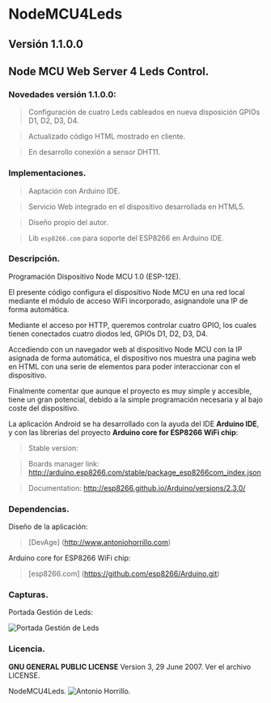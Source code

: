 # NodeMCU4Leds

## Versión 1.1.0.0

## Node MCU Web Server 4 Leds Control.

### Novedades versión 1.1.0.0:

> Configuración de cuatro Leds cableados en nueva disposición GPIOs D1, D2, D3, D4.

> Actualizado código HTML mostrado en cliente.

> En desarrollo conexión a sensor DHT11.

### Implementaciones.

> Aaptación con Arduino IDE.

> Servicio Web integrado en el dispositivo desarrollada en HTML5.

> Diseño propio del autor.

> Lib ``esp8266.com`` para soporte del ESP8266 en Arduino IDE.

### Descripción.

Programación Dispositivo Node MCU 1.0 (ESP-12E).

El presente código configura el dispositivo Node MCU en una red local mediante el
módulo de acceso WiFi incorporado, asignandole una IP de forma automática.

Mediante el acceso por HTTP, queremos controlar cuatro GPIO, los cuales tienen
conectados cuatro diodos led, GPIOs D1, D2, D3, D4.

Accediendo con un navegador web al dispositivo Node MCU con la IP asignada de
forma automática, el dispositivo nos muestra una pagina web en HTML con una
serie de elementos para poder interaccionar con el dispositivo.

Finalmente comentar que aunque el proyecto es muy simple y accesible, tiene
un gran potencial, debido a la simple programación necesaria y al bajo
coste del dispositivo.

La aplicación Android se ha desarrollado con la ayuda del IDE **Arduino IDE**, y
con las librerias del proyecto **Arduino core for ESP8266 WiFi chip**:

> Stable version: 

> Boards manager link: http://arduino.esp8266.com/stable/package_esp8266com_index.json

> Documentation: http://esp8266.github.io/Arduino/versions/2.3.0/

### Dependencias.

Diseño de la aplicación:

> [DevAge] (http://www.antoniohorrillo.com)

Arduino core for ESP8266 WiFi chip:

> [esp8266.com] (https://github.com/esp8266/Arduino.git)

### Capturas.

Portada Gestión de Leds:

![Portada Gestión de Leds](https://dl.dropboxusercontent.com/u/3193442/Proyectos/nodemcu4leds.png)

### Licencia.

**GNU GENERAL PUBLIC LICENSE** Version 3, 29 June 2007. Ver el archivo LICENSE.

NodeMCU4Leds.
![Antonio Horrillo.](http://blog.antoniohorrillo.com)
